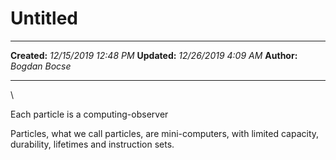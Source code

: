 Untitled
========

  -------------- -----------------------
  **Created:**   *12/15/2019 12:48 PM*
  **Updated:**   *12/26/2019 4:09 AM*
  **Author:**    *Bogdan Bocse*
  -------------- -----------------------

\

Each particle is a computing-observer

Particles, what we call particles, are mini-computers, with limited
capacity, durability, lifetimes and instruction sets.

 
